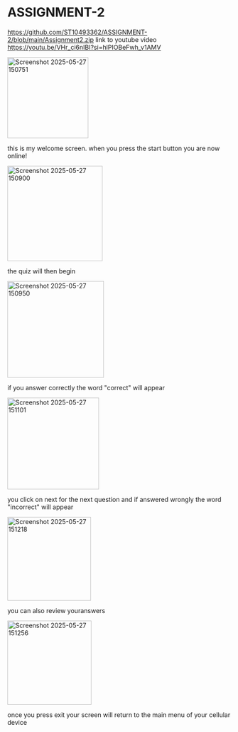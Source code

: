 # ASSIGNMENT-2
https://github.com/ST10493362/ASSIGNMENT-2/blob/main/Assignment2.zip
link to youtube video
https://youtu.be/VHr_ci6nIBI?si=hlPIOBeFwh_v1AMV


<img width="182" alt="Screenshot 2025-05-27 150751" src="https://github.com/user-attachments/assets/c9ed5275-a5c7-4a5f-b414-366d9effd422" />


this is my welcome screen. when you press the start button you are now online!


<img width="214" alt="Screenshot 2025-05-27 150900" src="https://github.com/user-attachments/assets/99a4f686-b5e7-4d7e-82cb-7df3dd110c30" />


the quiz will then begin


<img width="217" alt="Screenshot 2025-05-27 150950" src="https://github.com/user-attachments/assets/75e45dd9-ed77-4a92-8c3d-5c5c49f12e83" />


if you answer correctly the word "correct" will appear 


<img width="206" alt="Screenshot 2025-05-27 151101" src="https://github.com/user-attachments/assets/fc8520a1-61c6-43cc-9429-8474c1a95804" />


you click on next for the next question and if answered wrongly the word "incorrect" will appear


<img width="188" alt="Screenshot 2025-05-27 151218" src="https://github.com/user-attachments/assets/56f392a1-fe31-4b53-8ba0-f2dcc6cc4d6e" />


you can also review youranswers 


<img width="189" alt="Screenshot 2025-05-27 151256" src="https://github.com/user-attachments/assets/c03bb421-551e-4394-bd4a-8aaa882189a9" />


once you press exit your screen will return to the main menu of your cellular device
